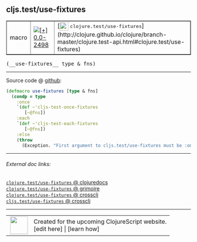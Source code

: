 ## cljs.test/use-fixtures



 <table border="1">
<tr>
<td>macro</td>
<td><a href="https://github.com/cljsinfo/cljs-api-docs/tree/0.0-2498"><img valign="middle" alt="[+] 0.0-2498" title="Added in 0.0-2498" src="https://img.shields.io/badge/+-0.0--2498-lightgrey.svg"></a> </td>
<td>
[<img height="24px" valign="middle" src="http://i.imgur.com/1GjPKvB.png"> <samp>clojure.test/use-fixtures</samp>](http://clojure.github.io/clojure/branch-master/clojure.test-api.html#clojure.test/use-fixtures)
</td>
</tr>
</table>


 <samp>
(__use-fixtures__ type & fns)<br>
</samp>

---







Source code @ [github](https://github.com/clojure/clojurescript/blob/r3178/src/clj/cljs/test.clj#L370-L380):

```clj
(defmacro use-fixtures [type & fns]
  (condp = type
    :once
    `(def ~'cljs-test-once-fixtures
       [~@fns])
    :each
    `(def ~'cljs-test-each-fixtures
       [~@fns])
    :else
    (throw
      (Exception. "First argument to cljs.test/use-fixtures must be :once or :each"))))
```

<!--
Repo - tag - source tree - lines:

 <pre>
clojurescript @ r3178
└── src
    └── clj
        └── cljs
            └── <ins>[test.clj:370-380](https://github.com/clojure/clojurescript/blob/r3178/src/clj/cljs/test.clj#L370-L380)</ins>
</pre>

-->

---



###### External doc links:

[`clojure.test/use-fixtures` @ clojuredocs](http://clojuredocs.org/clojure.test/use-fixtures)<br>
[`clojure.test/use-fixtures` @ grimoire](http://conj.io/store/v1/org.clojure/clojure/1.7.0-beta3/clj/clojure.test/use-fixtures/)<br>
[`clojure.test/use-fixtures` @ crossclj](http://crossclj.info/fun/clojure.test/use-fixtures.html)<br>
[`cljs.test/use-fixtures` @ crossclj](http://crossclj.info/fun/cljs.test/use-fixtures.html)<br>

---

 <table>
<tr><td>
<img valign="middle" align="right" width="48px" src="http://i.imgur.com/Hi20huC.png">
</td><td>
Created for the upcoming ClojureScript website.<br>
[edit here] | [learn how]
</td></tr></table>

[edit here]:https://github.com/cljsinfo/cljs-api-docs/blob/master/cljsdoc/cljs.test/use-fixtures.cljsdoc
[learn how]:https://github.com/cljsinfo/cljs-api-docs/wiki/cljsdoc-files

<!--

This information was too distracting to show to readers, but I'll leave it
commented here since it is helpful to:

- pretty-print the data used to generate this document
- and show how to retrieve that data



The API data for this symbol:

```clj
{:ns "cljs.test",
 :name "use-fixtures",
 :signature ["[type & fns]"],
 :history [["+" "0.0-2498"]],
 :type "macro",
 :full-name-encode "cljs.test/use-fixtures",
 :source {:code "(defmacro use-fixtures [type & fns]\n  (condp = type\n    :once\n    `(def ~'cljs-test-once-fixtures\n       [~@fns])\n    :each\n    `(def ~'cljs-test-each-fixtures\n       [~@fns])\n    :else\n    (throw\n      (Exception. \"First argument to cljs.test/use-fixtures must be :once or :each\"))))",
          :title "Source code",
          :repo "clojurescript",
          :tag "r3178",
          :filename "src/clj/cljs/test.clj",
          :lines [370 380]},
 :full-name "cljs.test/use-fixtures",
 :clj-symbol "clojure.test/use-fixtures"}

```

Retrieve the API data for this symbol:

```clj
;; from Clojure REPL
(require '[clojure.edn :as edn])
(-> (slurp "https://raw.githubusercontent.com/cljsinfo/cljs-api-docs/catalog/cljs-api.edn")
    (edn/read-string)
    (get-in [:symbols "cljs.test/use-fixtures"]))
```

-->
